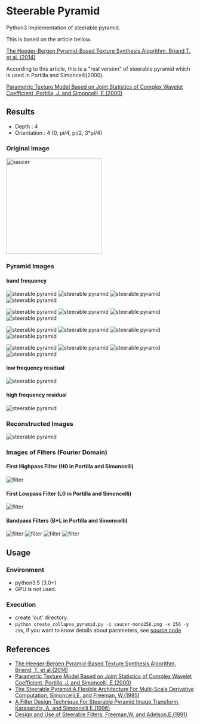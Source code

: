 # Steerable Pyramid
Python3 Implementation of steerable pyramid.

This is based on the article bellow.  

[The Heeger-Bergen Pyramid-Based Texture Synthesis Algorithm, Briand,T. et al. (2014)](http://www.ipol.im/pub/art/2014/79/)

According to this article, this is a "real version" of steerable pyramid which is used in Portilla and Simoncelli(2000).  

[Parametric Texture Model Based on Joint Statistics of Complex Wavelet Coefficient, Portilla, J. and Simoncelli, E.(2000) ](http://www.cns.nyu.edu/pub/lcv/portilla99.pdf)  
  
  
    
    
 ## Results
 - Depth : 4
 - Orientation : 4 (0, pi/4, pi/2, 3*pi/4)
 
 ### Original Image
<img src="https://github.com/TetsuyaOdaka/SteerablePyramid/blob/master/saucer-mono256.png" width="256" alt="saucer">

 ### Pyramid Images
 #### band frequency 
<img src="https://github.com/TetsuyaOdaka/SteerablePyramid/blob/master/out/img-layer0-lb0.png" alt="steerable pyramid"> <img src="https://github.com/TetsuyaOdaka/SteerablePyramid/blob/master/out/img-layer0-lb1.png" alt="steerable pyramid"> <img src="https://github.com/TetsuyaOdaka/SteerablePyramid/blob/master/out/img-layer0-lb2.png" alt="steerable pyramid"> <img src="https://github.com/TetsuyaOdaka/SteerablePyramid/blob/master/out/img-layer0-lb3.png" alt="steerable pyramid">
 
<img src="https://github.com/TetsuyaOdaka/SteerablePyramid/blob/master/out/img-layer1-lb0.png" alt="steerable pyramid"> <img src="https://github.com/TetsuyaOdaka/SteerablePyramid/blob/master/out/img-layer1-lb1.png" alt="steerable pyramid"> <img src="https://github.com/TetsuyaOdaka/SteerablePyramid/blob/master/out/img-layer1-lb2.png" alt="steerable pyramid"> <img src="https://github.com/TetsuyaOdaka/SteerablePyramid/blob/master/out/img-layer1-lb3.png" alt="steerable pyramid">
 
<img src="https://github.com/TetsuyaOdaka/SteerablePyramid/blob/master/out/img-layer2-lb0.png" alt="steerable pyramid"> <img src="https://github.com/TetsuyaOdaka/SteerablePyramid/blob/master/out/img-layer2-lb1.png" alt="steerable pyramid">&nbsp;<img src="https://github.com/TetsuyaOdaka/SteerablePyramid/blob/master/out/img-layer2-lb2.png" alt="steerable pyramid">&nbsp;<img src="https://github.com/TetsuyaOdaka/SteerablePyramid/blob/master/out/img-layer2-lb3.png" alt="steerable pyramid">
 
<img src="https://github.com/TetsuyaOdaka/SteerablePyramid/blob/master/out/img-layer3-lb0.png" alt="steerable pyramid"> <img src="https://github.com/TetsuyaOdaka/SteerablePyramid/blob/master/out/img-layer3-lb1.png" alt="steerable pyramid"> <img src="https://github.com/TetsuyaOdaka/SteerablePyramid/blob/master/out/img-layer3-lb2.png" alt="steerable pyramid"> <img src="https://github.com/TetsuyaOdaka/SteerablePyramid/blob/master/out/img-layer3-lb3.png" alt="steerable pyramid">
  
#### low frequency residual  
<img src="https://github.com/TetsuyaOdaka/SteerablePyramid/blob/master/out/img-residual-layer3.png" alt="steerable pyramid">

#### high frequency residual  
<img src="https://github.com/TetsuyaOdaka/SteerablePyramid/blob/master/out/img-h0.png" alt="steerable pyramid">  


### Reconstructed Images
<img src="https://github.com/TetsuyaOdaka/SteerablePyramid/blob/master/out/img-recon-full.png" alt="steerable pyramid">  


### Images of Filters (Fourier Domain)
#### First Highpass Filter (H0 in Portilla and Simoncelli)
<img src="https://github.com/TetsuyaOdaka/SteerablePyramid/blob/master/out/fil_highpass0.png" alt="filter">

#### First Lowpass Filter (L0 in Portilla and Simoncelli)
<img src="https://github.com/TetsuyaOdaka/SteerablePyramid/blob/master/out/fil_lowpass0.png" alt="filter">

#### Bandpass Filters (B*L in Portilla and Simoncelli)
<img src="https://github.com/TetsuyaOdaka/SteerablePyramid/blob/master/out/fil_lo-bandpass0-layer0.png" alt="filter"> <img src="https://github.com/TetsuyaOdaka/SteerablePyramid/blob/master/out/fil_lo-bandpass1-layer0.png" alt="filter"> <img src="https://github.com/TetsuyaOdaka/SteerablePyramid/blob/master/out/fil_lo-bandpass2-layer0.png" alt="filter"> <img src="https://github.com/TetsuyaOdaka/SteerablePyramid/blob/master/out/fil_lo-bandpass3-layer0.png" alt="filter">  


## Usage 
### Environment
- python3.5 (3.0+)
- GPU is not used.

### Execution
- create 'out' directory. 
- `python create_collapse_pyramid.py -i saucer-mono256.png -x 256 -y 256`,  if you want to know details about parameters, see [source code](https://github.com/TetsuyaOdaka/SteerablePyramid/blob/master/create_collapse_pyramid.py)  
  
  
## References
- [The Heeger-Bergen Pyramid-Based Texture Synthesis Algorithm, Briend, T. et al.(2014)](http://www.ipol.im/pub/art/2014/79/)
- [Parametric Texture Model Based on Joint Statistics of Complex Wavelet Coefficient, Portilla, J. and Simoncelli, E.(2000)](http://www.cns.nyu.edu/pub/lcv/portilla99.pdf)
- [The Steerable Pyramid:A Flexible Architecture For Multi-Scale Derivative Computation, Simoncelli,E. and Freeman, W.(1995)](http://www.cns.nyu.edu/pub/eero/simoncelli95b.pdf)
- [A Filter Design Technique For Steerable Pyramid Image Transform, Karasaridis, A. and Simoncelli,E.(1996)](https://pdfs.semanticscholar.org/625e/ec8262570a3d62a2f252c151ef14e2be9b5d.pdf)
- [Design and Use of Steerable Filters, Freeman,W. and Adelson,E.(1991)](http://people.csail.mit.edu/billf/publications/Design_and_Use_of_Steerable_Filters.pdf)

